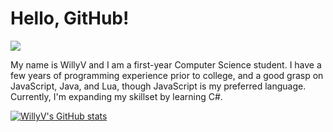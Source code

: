 # Hello, GitHub!
![](https://komarev.com/ghpvc/?username=ItsMeWillyV)

My name is WillyV and I am a first-year Computer Science student. I have a few years of programming experience prior to college, and a good grasp on JavaScript, Java, and Lua, though JavaScript is my preferred language. Currently, I'm expanding my skillset by learning C#.

[![WillyV's GitHub stats](https://github-readme-stats.vercel.app/api?username=ItsMeWillyV)](https://github.com/anuraghazra/github-readme-stats)
